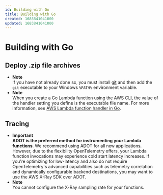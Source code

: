 ```yaml
---
id: Building with Go
title: Building with Go
created: 1683841041000
updated: 1683841041000
---
```

# Building with Go
## Deploy .zip file archives

- **Note**  
If you have not already done so, you must install [git](https://git-scm.com/) and then add the `git` executable to your Windows `%PATH%` environment variable\.
- **Note**  
When you create a Go Lambda function using the AWS CLI, the value of the handler setting you define is the executable file name\. For more information, see [AWS Lambda function handler in Go](golang-handler.md)\.


## Tracing

- **Important**  
**ADOT is the preferred method for instrumenting your Lambda functions**\. We recommend using ADOT for all new applications\. However, due to the flexibility OpenTelemetry offers, your Lambda function invocations may experience cold start latency increases\. If you're optimizing for low\-latency and also do not require OpenTelemetry's advanced capabilities such as telemetry correlation and dynamically configurable backend destinations, you may want to use the AWS X\-Ray SDK over ADOT\.
- **Note**  
You cannot configure the X\-Ray sampling rate for your functions\.

